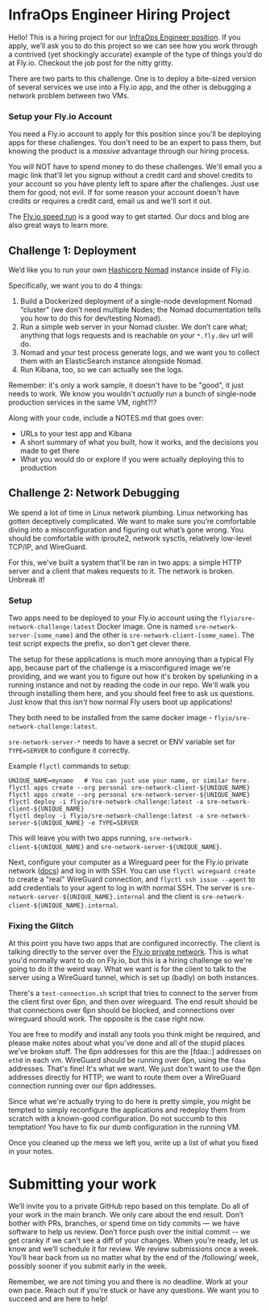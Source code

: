 # InfraOps Engineer Hiring Project

Hello! This is a hiring project for our [InfraOps Engineer position](https://fly.io/jobs/change-me/). If you apply, we’ll ask you to do this project so we can see how you work through a contrived (yet shockingly accurate) example of the type of things you’d do at Fly.io. Checkout the job post for the nitty gritty.

There are two parts to this challenge. One is to deploy a bite-sized version of several services we use into a Fly.io app, and the other is debugging a network problem between two VMs.

### Setup your Fly.io Account

You need a Fly.io account to apply for this position since you'll be deploying apps for these challenges. You don't need to be an expert to pass them, but knowing the product is a _massive_ advantage through our hiring process.

You will NOT have to spend money to do these challenges. We'll email you a magic link that'll let you signup without a credit card and shovel credits to your account so you have plenty left to spare after the challenges. Just use them for good, not evil. If for some reason your account doesn't have credits or requires a credit card, email us and we'll sort it out.

The [Fly.io speed run](https://fly.io/docs/speedrun/) is a good way to get started. Our docs and blog are also great ways to learn more.

## Challenge 1: Deployment

We’d like you to run your own [Hashicorp Nomad](https://nomadproject.io) instance inside of Fly.io.

Specifically, we want you to do 4 things:
1. Build a Dockerized deployment of a single-node development Nomad “cluster” (we don’t need multiple Nodes; the Nomad documentation tells you how to do this for dev/testing Nomad).
2. Run a simple web server in your Nomad cluster. We don’t care what; anything that logs requests and is reachable on your `*.fly.dev` url will do.
3. Nomad and your test process generate logs, and we want you to collect them with an ElasticSearch instance alongside Nomad.
4. Run Kibana, too, so we can actually see the logs. 

Remember: it's only a work sample, it doesn't have to be "good", it just needs to work. We know you wouldn't _actually_ run a bunch of single-node production services in the same VM, right?!? 

Along with your code, include a NOTES.md that goes over:
- URLs to your test app and Kibana
- A short summary of what you built, how it works, and the decisions you made to get there
- What you would do or explore if you were actually deploying this to production

## Challenge 2: Network Debugging

We spend a lot of time in Linux network plumbing. Linux networking has gotten deceptively complicated. We want to make sure you’re comfortable diving into a misconfiguration and figuring out what’s gone wrong. You should be comfortable with iproute2, network sysctls, relatively low-level TCP/IP, and WireGuard. 

For this, we've built a system that'll be ran in two apps: a simple HTTP server and a client that makes requests to it. The network is broken. Unbreak it! 

### Setup

Two apps need to be deployed to your Fly.io account using the `flyio/sre-network-challenge:latest` Docker image. One is named `sre-network-server-[some_name]` and the other is `sre-network-client-[some_name]`. The test script expects the prefix, so don't get clever there. 

The setup for these applications is much more annoying than a typical Fly app, because part of the challenge is a misconfigured image we're providing, and we want you to figure out how it's broken by spelunking in a running instance and not by reading the code in our repo. We'll walk you through installing them here, and you should feel free to ask us questions. Just know that this *isn't* how normal Fly users boot up applications!

They both need to be installed from the same docker image - `flyio/sre-network-challenge:latest`. 

`sre-network-server-*` needs to have a secret or ENV variable set for `TYPE=SERVER` to configure it correctly.

Example `flyctl` commands to setup:

```
UNIQUE_NAME=myname   # You can just use your name, or similar here.
flyctl apps create --org personal sre-network-client-${UNIQUE_NAME} 
flyctl apps create --org personal sre-network-server-${UNIQUE_NAME} 
flyctl deploy -i flyio/sre-network-challenge:latest -a sre-network-client-${UNIQUE_NAME}
flyctl deploy -i flyio/sre-network-challenge:latest -a sre-network-server-${UNIQUE_NAME} -e TYPE=SERVER
```

This will leave you with two apps running, `sre-network-client-${UNIQUE_NAME}` and `sre-network-server-${UNIQUE_NAME}`.

Next, configure your computer as a Wireguard peer for the Fly.io private network ([docs](https://fly.io/docs/reference/private-networking/#private-network-vpn)) and log in with SSH. You can use `flyctl wireguard create` to create a "real" WireGuard connection, and `flyctl ssh issue --agent` to add credentials to your agent to log in with normal SSH. The server is `sre-network-server-${UNIQUE_NAME}.internal` and the client is `sre-network-client-${UNIQUE_NAME}.internal`.

### Fixing the Glitch

At this point you have two apps that are configured incorrectly. The client is talking directly to the server over the [Fly.io private network](https://fly.io/docs/reference/private-networking/). This is what you'd normally want to do on Fly.io, but this is a hiring challenge so we're going to do it the weird way. What we want is for the client to talk to the server using a WireGuard tunnel, which is set up (badly) on both instances.

There's a `test-connection.sh` script that tries to connect to the server from the client first over 6pn, and then over wireguard. The end result should be that connections over 6pn should be blocked, and connections over wireguard should work.  The opposite is the case right now.

You are free to modify and install any tools you think might be required, and please make notes about what you've done and all of the stupid places we've broken stuff.
The 6pn addresses for this are the [fdaa::] addresses on `eth0` in each vm. 
WireGuard should be running over 6pn, using the `fdaa` addresses. That's fine! It's what we want. We just don't want to use the 6pn addresses directly for HTTP; we want to route them over a WireGuard connection running over our 6pn addresses.

Since what we're actually trying to do here is pretty simple, you might be tempted to simply reconfigure the applications and redeploy them from scratch with a known-good configuration. Do not succumb to this temptation! You have to fix our dumb configuration in the running VM.  

Once you cleaned up the mess we left you, write up a list of what you fixed in your notes.

# Submitting your work

We’ll invite you to a private GitHub repo based on this template. Do all of your work in the main branch. We only care about the end result. Don’t bother with PRs, branches, or spend time on tidy commits — we have software to help us review. Don’t force push over the initial commit -- we get cranky if we can't see a diff of your changes. When you’re ready, let us know and we’ll schedule it for review. We review submissions once a week. You’ll hear back from us no matter what by the end of the /following/ week, possibly sooner if you submit early in the week.

Remember, we are not timing you and there is no deadline. Work at your own pace. Reach out if you're stuck or have any questions. We want you to succeed and are here to help!

